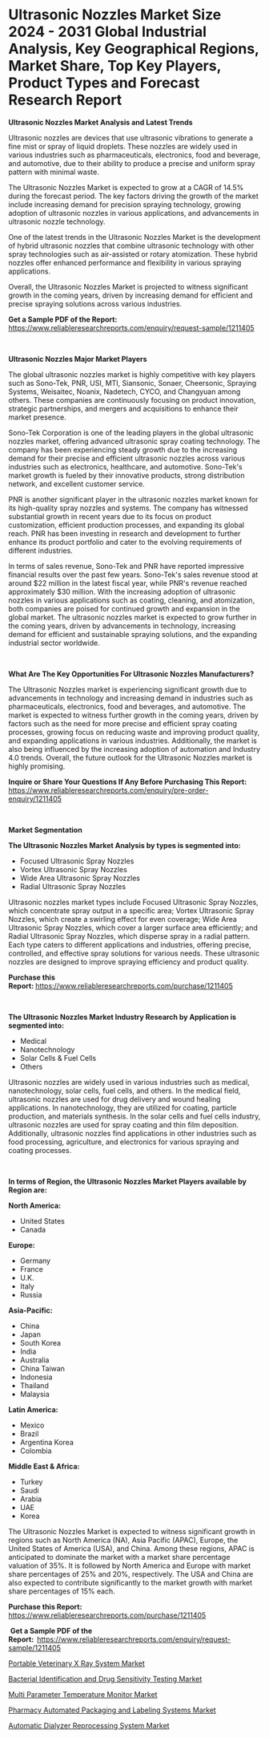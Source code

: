 <p><h1>Ultrasonic Nozzles Market Size 2024 - 2031 Global Industrial Analysis, Key Geographical Regions, Market Share, Top Key Players, Product Types and Forecast Research Report</h1></p><p><strong>Ultrasonic Nozzles Market Analysis and Latest Trends</strong></p>
<p><p>Ultrasonic nozzles are devices that use ultrasonic vibrations to generate a fine mist or spray of liquid droplets. These nozzles are widely used in various industries such as pharmaceuticals, electronics, food and beverage, and automotive, due to their ability to produce a precise and uniform spray pattern with minimal waste.</p><p>The Ultrasonic Nozzles Market is expected to grow at a CAGR of 14.5% during the forecast period. The key factors driving the growth of the market include increasing demand for precision spraying technology, growing adoption of ultrasonic nozzles in various applications, and advancements in ultrasonic nozzle technology.</p><p>One of the latest trends in the Ultrasonic Nozzles Market is the development of hybrid ultrasonic nozzles that combine ultrasonic technology with other spray technologies such as air-assisted or rotary atomization. These hybrid nozzles offer enhanced performance and flexibility in various spraying applications.</p><p>Overall, the Ultrasonic Nozzles Market is projected to witness significant growth in the coming years, driven by increasing demand for efficient and precise spraying solutions across various industries.</p></p>
<p><strong>Get a Sample PDF of the Report:&nbsp;</strong> <a href="https://www.reliableresearchreports.com/enquiry/request-sample/1211405">https://www.reliableresearchreports.com/enquiry/request-sample/1211405</a></p>
<p>&nbsp;</p>
<p><strong>Ultrasonic Nozzles Major Market Players</strong></p>
<p><p>The global ultrasonic nozzles market is highly competitive with key players such as Sono-Tek, PNR, USI, MTI, Siansonic, Sonaer, Cheersonic, Spraying Systems, Weisaitec, Noanix, Nadetech, CYCO, and Changyuan among others. These companies are continuously focusing on product innovation, strategic partnerships, and mergers and acquisitions to enhance their market presence.</p><p>Sono-Tek Corporation is one of the leading players in the global ultrasonic nozzles market, offering advanced ultrasonic spray coating technology. The company has been experiencing steady growth due to the increasing demand for their precise and efficient ultrasonic nozzles across various industries such as electronics, healthcare, and automotive. Sono-Tek's market growth is fueled by their innovative products, strong distribution network, and excellent customer service.</p><p>PNR is another significant player in the ultrasonic nozzles market known for its high-quality spray nozzles and systems. The company has witnessed substantial growth in recent years due to its focus on product customization, efficient production processes, and expanding its global reach. PNR has been investing in research and development to further enhance its product portfolio and cater to the evolving requirements of different industries.</p><p>In terms of sales revenue, Sono-Tek and PNR have reported impressive financial results over the past few years. Sono-Tek's sales revenue stood at around $22 million in the latest fiscal year, while PNR's revenue reached approximately $30 million. With the increasing adoption of ultrasonic nozzles in various applications such as coating, cleaning, and atomization, both companies are poised for continued growth and expansion in the global market. The ultrasonic nozzles market is expected to grow further in the coming years, driven by advancements in technology, increasing demand for efficient and sustainable spraying solutions, and the expanding industrial sector worldwide.</p></p>
<p>&nbsp;</p>
<p><strong>What Are The Key Opportunities For Ultrasonic Nozzles Manufacturers?</strong></p>
<p><p>The Ultrasonic Nozzles market is experiencing significant growth due to advancements in technology and increasing demand in industries such as pharmaceuticals, electronics, food and beverages, and automotive. The market is expected to witness further growth in the coming years, driven by factors such as the need for more precise and efficient spray coating processes, growing focus on reducing waste and improving product quality, and expanding applications in various industries. Additionally, the market is also being influenced by the increasing adoption of automation and Industry 4.0 trends. Overall, the future outlook for the Ultrasonic Nozzles market is highly promising.</p></p>
<p><strong>Inquire or Share Your Questions If Any Before Purchasing This Report:</strong> <a href="https://www.reliableresearchreports.com/enquiry/pre-order-enquiry/1211405">https://www.reliableresearchreports.com/enquiry/pre-order-enquiry/1211405</a></p>
<p>&nbsp;</p>
<p><strong>Market Segmentation</strong></p>
<p><strong>The Ultrasonic Nozzles Market Analysis by types is segmented into:</strong></p>
<p><ul><li>Focused Ultrasonic Spray Nozzles</li><li>Vortex Ultrasonic Spray Nozzles</li><li>Wide Area Ultrasonic Spray Nozzles</li><li>Radial Ultrasonic Spray Nozzles</li></ul></p>
<p><p>Ultrasonic nozzles market types include Focused Ultrasonic Spray Nozzles, which concentrate spray output in a specific area; Vortex Ultrasonic Spray Nozzles, which create a swirling effect for even coverage; Wide Area Ultrasonic Spray Nozzles, which cover a larger surface area efficiently; and Radial Ultrasonic Spray Nozzles, which disperse spray in a radial pattern. Each type caters to different applications and industries, offering precise, controlled, and effective spray solutions for various needs. These ultrasonic nozzles are designed to improve spraying efficiency and product quality.</p></p>
<p><strong>Purchase this Report:&nbsp;</strong><a href="https://www.reliableresearchreports.com/purchase/1211405">https://www.reliableresearchreports.com/purchase/1211405</a></p>
<p>&nbsp;</p>
<p><strong>The Ultrasonic Nozzles Market Industry Research by Application is segmented into:</strong></p>
<p><ul><li>Medical</li><li>Nanotechnology</li><li>Solar Cells & Fuel Cells</li><li>Others</li></ul></p>
<p><p>Ultrasonic nozzles are widely used in various industries such as medical, nanotechnology, solar cells, fuel cells, and others. In the medical field, ultrasonic nozzles are used for drug delivery and wound healing applications. In nanotechnology, they are utilized for coating, particle production, and materials synthesis. In the solar cells and fuel cells industry, ultrasonic nozzles are used for spray coating and thin film deposition. Additionally, ultrasonic nozzles find applications in other industries such as food processing, agriculture, and electronics for various spraying and coating processes.</p></p>
<p>&nbsp;</p>
<p><strong>In terms of Region, the Ultrasonic Nozzles Market Players available by Region are:</strong></p>
<p>
    <p> <strong> North America: </strong>
        <ul>
            <li>United States</li>
            <li>Canada</li>
        </ul>
        </p> 
    <p> <strong> Europe: </strong>
        <ul>
            <li>Germany</li>
            <li>France</li>
            <li>U.K.</li>
            <li>Italy</li>
            <li>Russia</li>
        </ul>
        </p> 
    <p> <strong> Asia-Pacific: </strong>
        <ul>
            <li>China</li>
            <li>Japan</li>
            <li>South Korea</li>
            <li>India</li>
            <li>Australia</li>
            <li>China Taiwan</li>
            <li>Indonesia</li>
            <li>Thailand</li>
            <li>Malaysia</li>
        </ul>
        </p> 
    <p> <strong> Latin America: </strong>
        <ul>
            <li>Mexico</li>
            <li>Brazil</li>
            <li>Argentina Korea</li>
            <li>Colombia</li>
        </ul>
        </p> 
    <p> <strong> Middle East & Africa: </strong>
        <ul>
            <li>Turkey</li>
            <li>Saudi</li>
            <li>Arabia</li>
            <li>UAE</li>
            <li>Korea</li>
        </ul>
    </p>
    </p>
<p><p>The Ultrasonic Nozzles Market is expected to witness significant growth in regions such as North America (NA), Asia Pacific (APAC), Europe, the United States of America (USA), and China. Among these regions, APAC is anticipated to dominate the market with a market share percentage valuation of 35%. It is followed by North America and Europe with market share percentages of 25% and 20%, respectively. The USA and China are also expected to contribute significantly to the market growth with market share percentages of 15% each.</p></p>
<p><strong>Purchase this Report: </strong><a href="https://www.reliableresearchreports.com/purchase/1211405">https://www.reliableresearchreports.com/purchase/1211405</a></p>
<p>&nbsp;<strong>Get a Sample PDF of the Report:&nbsp;&nbsp;</strong><a href="https://www.reliableresearchreports.com/enquiry/request-sample/1211405">https://www.reliableresearchreports.com/enquiry/request-sample/1211405</a></p>
<p><strong></strong></p>
<p><p><a href="https://medium.com/@erickasauer/decoding-portable-veterinary-x-ray-system-market-metrics-market-share-trends-and-growth-patterns-5cd64baa588f">Portable Veterinary X Ray System Market</a></p><p><a href="https://medium.com/@erickasauer/bacterial-identification-and-drug-sensitivity-testing-market-size-market-outlook-and-market-0a31b55729ac">Bacterial Identification and Drug Sensitivity Testing Market</a></p><p><a href="https://medium.com/@erickasauer/multi-parameter-temperature-monitor-market-report-reveals-the-latest-trends-and-growth-fd4ebb45e495">Multi Parameter Temperature Monitor Market</a></p><p><a href="https://medium.com/@erickasauer/pharmacy-automated-packaging-and-labeling-systems-market-insight-market-trends-growth-forecasted-f1ac18d89a1e">Pharmacy Automated Packaging and Labeling Systems Market</a></p><p><a href="https://medium.com/@erickasauer/automatic-dialyzer-reprocessing-system-market-size-reveals-the-best-marketing-channels-in-global-6f35869c9a2d">Automatic Dialyzer Reprocessing System Market</a></p></p>
